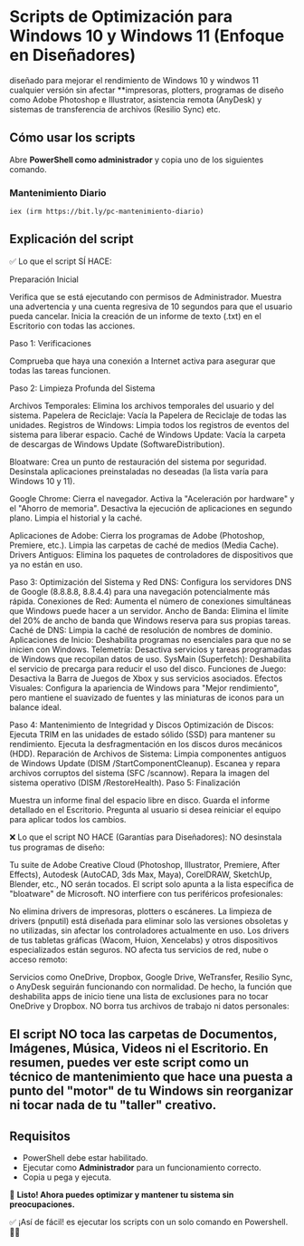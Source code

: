 # Scripts de Optimización para Windows 10 y Windows 11 (Enfoque en Diseñadores)

diseñado para mejorar el rendimiento de Windows 10 y windwos 11 cualquier versión
sin afectar **impresoras, plotters, programas de diseño como Adobe Photoshop e Illustrator, asistencia remota (AnyDesk) y sistemas de transferencia de archivos (Resilio Sync) etc.  

## **Cómo usar los scripts**  

Abre **PowerShell como administrador** y copia uno de los siguientes comando.  

### **Mantenimiento Diario**  
```
iex (irm https://bit.ly/pc-mantenimiento-diario)
```

## **Explicación del script**  

✅ Lo que el script SÍ HACE:

Preparación Inicial

Verifica que se está ejecutando con permisos de Administrador.
Muestra una advertencia y una cuenta regresiva de 10 segundos para que el usuario pueda cancelar.
Inicia la creación de un informe de texto (.txt) en el Escritorio con todas las acciones.

Paso 1: Verificaciones

Comprueba que haya una conexión a Internet activa para asegurar que todas las tareas funcionen.

Paso 2: Limpieza Profunda del Sistema

Archivos Temporales: Elimina los archivos temporales del usuario y del sistema.
Papelera de Reciclaje: Vacía la Papelera de Reciclaje de todas las unidades.
Registros de Windows: Limpia todos los registros de eventos del sistema para liberar espacio.
Caché de Windows Update: Vacía la carpeta de descargas de Windows Update (SoftwareDistribution).

Bloatware:
Crea un punto de restauración del sistema por seguridad.
Desinstala aplicaciones preinstaladas no deseadas (la lista varía para Windows 10 y 11).

Google Chrome:
Cierra el navegador.
Activa la "Aceleración por hardware" y el "Ahorro de memoria".
Desactiva la ejecución de aplicaciones en segundo plano.
Limpia el historial y la caché.

Aplicaciones de Adobe:
Cierra los programas de Adobe (Photoshop, Premiere, etc.).
Limpia las carpetas de caché de medios (Media Cache).
Drivers Antiguos: Elimina los paquetes de controladores de dispositivos que ya no están en uso.

Paso 3: Optimización del Sistema y Red
DNS: Configura los servidores DNS de Google (8.8.8.8, 8.8.4.4) para una navegación potencialmente más rápida.
Conexiones de Red: Aumenta el número de conexiones simultáneas que Windows puede hacer a un servidor.
Ancho de Banda: Elimina el límite del 20% de ancho de banda que Windows reserva para sus propias tareas.
Caché de DNS: Limpia la caché de resolución de nombres de dominio.
Aplicaciones de Inicio: Deshabilita programas no esenciales para que no se inicien con Windows.
Telemetría: Desactiva servicios y tareas programadas de Windows que recopilan datos de uso.
SysMain (Superfetch): Deshabilita el servicio de precarga para reducir el uso del disco.
Funciones de Juego: Desactiva la Barra de Juegos de Xbox y sus servicios asociados.
Efectos Visuales: Configura la apariencia de Windows para "Mejor rendimiento", pero mantiene el suavizado de fuentes y las miniaturas de iconos para un balance ideal.

Paso 4: Mantenimiento de Integridad y Discos
Optimización de Discos:
Ejecuta TRIM en las unidades de estado sólido (SSD) para mantener su rendimiento.
Ejecuta la desfragmentación en los discos duros mecánicos (HDD).
Reparación de Archivos de Sistema:
Limpia componentes antiguos de Windows Update (DISM /StartComponentCleanup).
Escanea y repara archivos corruptos del sistema (SFC /scannow).
Repara la imagen del sistema operativo (DISM /RestoreHealth).
Paso 5: Finalización

Muestra un informe final del espacio libre en disco.
Guarda el informe detallado en el Escritorio.
Pregunta al usuario si desea reiniciar el equipo para aplicar todos los cambios.

❌ Lo que el script NO HACE (Garantías para Diseñadores):
NO desinstala tus programas de diseño:

Tu suite de Adobe Creative Cloud (Photoshop, Illustrator, Premiere, After Effects), Autodesk (AutoCAD, 3ds Max, Maya), CorelDRAW, SketchUp, Blender, etc., NO serán tocados. El script solo apunta a la lista específica de "bloatware" de Microsoft.
NO interfiere con tus periféricos profesionales:

No elimina drivers de impresoras, plotters o escáneres. La limpieza de drivers (pnputil) está diseñada para eliminar solo las versiones obsoletas y no utilizadas, sin afectar los controladores actualmente en uso.
Los drivers de tus tabletas gráficas (Wacom, Huion, Xencelabs) y otros dispositivos especializados están seguros.
NO afecta tus servicios de red, nube o acceso remoto:

Servicios como OneDrive, Dropbox, Google Drive, WeTransfer, Resilio Sync, o AnyDesk seguirán funcionando con normalidad. De hecho, la función que deshabilita apps de inicio tiene una lista de exclusiones para no tocar OneDrive y Dropbox.
NO borra tus archivos de trabajo ni datos personales:

El script NO toca las carpetas de Documentos, Imágenes, Música, Videos ni el Escritorio.
En resumen, puedes ver este script como un técnico de mantenimiento que hace una puesta a punto del "motor" de tu Windows sin reorganizar ni tocar nada de tu "taller" creativo.
---

## **Requisitos**  
- PowerShell debe estar habilitado.  
- Ejecutar como **Administrador** para un funcionamiento correcto.
- Copia u pega y ejecuta. 

🚀 **Listo! Ahora puedes optimizar y mantener tu sistema sin preocupaciones.**   

✅ ¡Así de fácil! es ejecutar los scripts con un solo comando en Powershell. 🚀😃
